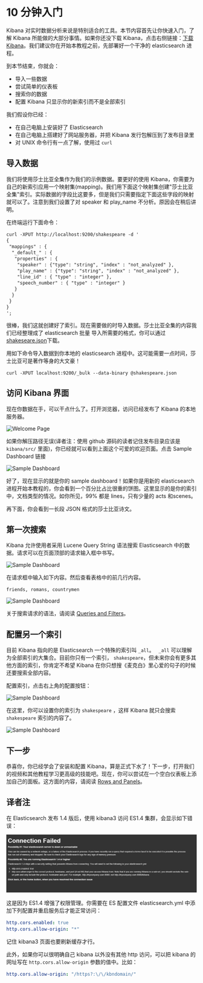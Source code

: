 # 10 分钟入门

Kibana 对实时数据分析来说是特别适合的工具。本节内容首先让你快速入门，了解 Kibana 所能做的大部分事情。如果你还没下载 Kibana，点击右侧链接：[下载 Kibana](http://www.elasticsearch.org/overview/kibana/installation/)。我们建议你在开始本教程之前，先部署好一个干净的 elasticsearch 进程。

到本节结束，你就会：

* 导入一些数据
* 尝试简单的仪表板
* 搜索你的数据
* 配置 Kibana 只显示你的新索引而不是全部索引

我们假设你已经：

* 在自己电脑上安装好了 Elasticsearch
* 在自己电脑上搭建好了网站服务器，并把 Kibana 发行包解压到了发布目录里
* 对 UNIX 命令行有一点了解，使用过 `curl`

## 导入数据

我们将使用莎士比亚全集作为我们的示例数据。要更好的使用 Kibana，你需要为自己的新索引应用一个映射集(mapping)。我们用下面这个映射集创建"莎士比亚全集"索引。实际数据的字段比这要多，但是我们只需要指定下面这些字段的映射就可以了。注意到我们设置了对 speaker 和 play_name 不分析。原因会在稍后讲明。

在终端运行下面命令：

```
curl -XPUT http://localhost:9200/shakespeare -d '
{
 "mappings" : {
  "_default_" : {
   "properties" : {
    "speaker" : {"type": "string", "index" : "not_analyzed" },
    "play_name" : {"type": "string", "index" : "not_analyzed" },
    "line_id" : { "type" : "integer" },
    "speech_number" : { "type" : "integer" }
   }
  }
 }
}
';
```

很棒，我们这就创建好了索引。现在需要做的时导入数据。莎士比亚全集的内容我们已经整理成了 elasticsearch 批量 导入所需要的格式，你可以通过[shakeseare.json](http://www.elasticsearch.org/guide/en/kibana/3.0/snippets/shakespeare.json)下载。

用如下命令导入数据到你本地的 elasticsearch 进程中。这可能需要一点时间，莎士比亚可是著作等身的大文豪！

```
curl -XPUT localhost:9200/_bulk --data-binary @shakespeare.json
```

## 访问 Kibana 界面

现在你数据在手，可以干点什么了。打开浏览器，访问已经发布了 Kibana 的本地服务器。

![Welcome Page](http://www.elasticsearch.org/guide/en/kibana/3.0/tutorials/intro/intro.png)

如果你解压路径无误(译者注：使用 github 源码的读者记住发布目录应该是 `kibana/src/` 里面)，你已经就可以看到上面这个可爱的欢迎页面。点击 Sample Dashboard 链接

![Sample Dashboard](http://www.elasticsearch.org/guide/en/kibana/3.0/tutorials/intro/sample_shakespeare.png)

好了，现在显示的就是你的 sample dashboard！如果你是用新的 elasticsearch 进程开始本教程的，你会看到一个百分比占比很重的饼图。这里显示的是你的索引中，文档类型的情况。如你所见，99% 都是 lines，只有少量的 acts 和scenes。

再下面，你会看到一长段 JSON 格式的莎士比亚诗文。

## 第一次搜索

Kibana 允许使用者采用 Lucene Query String 语法搜索 Elasticsearch 中的数据。请求可以在页面顶部的请求输入框中书写。

![Sample Dashboard](http://www.elasticsearch.org/guide/en/kibana/3.0/tutorials/intro/query.png)

在请求框中输入如下内容。然后查看表格中的前几行内容。

```
friends, romans, countrymen
```

![Sample Dashboard](http://www.elasticsearch.org/guide/en/kibana/3.0/tutorials/intro/firsttable.png)

关于搜索请求的语法，请阅读 [Queries and Filters](http://www.elasticsearch.org/guide/en/kibana/3.0/working-with-queries-and-filters.html)。

## 配置另一个索引

目前 Kibana 指向的是 Elasticsearch 一个特殊的索引叫 `_all`。 ` _all` 可以理解为全部索引的大集合。目前你只有一个索引， `shakespeare`，但未来你会有更多其他方面的索引，你肯定不希望 Kibana 在你只想搜《麦克白》里心爱的句子的时候还要搜索全部内容。

配置索引，点击右上角的配置按钮：

![Sample Dashboard](http://www.elasticsearch.org/guide/en/kibana/3.0/tutorials/intro/configicon.png)

在这里，你可以设置你的索引为 `shakespeare` ，这样 Kibana 就只会搜索 `shakespeare` 索引的内容了。

![Sample Dashboard](http://www.elasticsearch.org/guide/en/kibana/3.0/tutorials/intro/indexconfigure.png)

## 下一步

恭喜你，你已经学会了安装和配置 Kibana，算是正式下水了！下一步，打开我们的视频和其他教程学习更高级的技能吧。现在，你可以尝试在一个空白仪表板上添加自己的面板。这方面的内容，请阅读 [Rows and Panels](http://www.elasticsearch.org/guide/en/kibana/3.0/rows-and-panels.html)。

## 译者注

在 Elasticsearch 发布 1.4 版后，使用 kibana3 访问 ES1.4 集群，会显示如下错误：

![](./img/cors.jpg)

这是因为 ES1.4 增强了权限管理。你需要在 ES 配置文件 elasticsearch.yml 中添加下列配置并重启服务后才能正常访问：

```yaml
http.cors.enabled: true
http.cors.allow-origin: "*"
```

记住 kibana3 页面也要刷新缓存才行。

此外，如果你可以很明确自己 kibana 以外没有其他 http 访问，可以把 kibana 的网址写在 `http.cors.allow-origin` 参数的值中。比如：

```yaml
http.cors.allow-origin: "/https?:\/\/kbndomain/"
```
